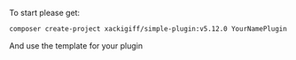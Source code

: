 To start please get:

```sh
composer create-project xackigiff/simple-plugin:v5.12.0 YourNamePlugin
```

And use the template for your plugin